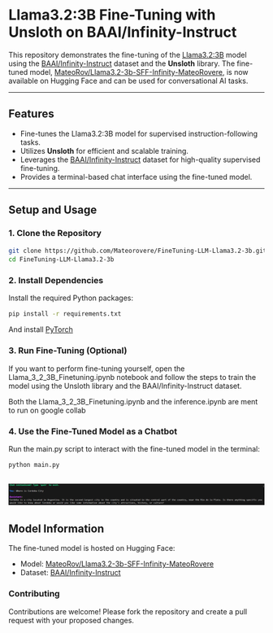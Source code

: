 # Llama3.2:3B Fine-Tuning with Unsloth on BAAI/Infinity-Instruct

This repository demonstrates the fine-tuning of the [Llama3.2:3B](https://huggingface.co/meta-llama/Llama-3.2-3B) model using the [BAAI/Infinity-Instruct](https://huggingface.co/datasets/BAAI/Infinity-Instruct) dataset and the **Unsloth** library. The fine-tuned model, [MateoRov/Llama3.2-3b-SFF-Infinity-MateoRovere](https://huggingface.co/MateoRov/Llama3.2-3b-SFF-Infinity-MateoRovere), is now available on Hugging Face and can be used for conversational AI tasks.

---

## Features
- Fine-tunes the Llama3.2:3B model for supervised instruction-following tasks.
- Utilizes **Unsloth** for efficient and scalable training.
- Leverages the [BAAI/Infinity-Instruct](https://huggingface.co/datasets/BAAI/Infinity-Instruct) dataset for high-quality supervised fine-tuning.
- Provides a terminal-based chat interface using the fine-tuned model.

---

## Setup and Usage

### 1. Clone the Repository
```bash
git clone https://github.com/Mateorovere/FineTuning-LLM-Llama3.2-3b.git
cd FineTuning-LLM-Llama3.2-3b

```

### 2. Install Dependencies

Install the required Python packages:

```bash
pip install -r requirements.txt

```
And install [PyTorch](https://pytorch.org/get-started/locally/)

### 3. Run Fine-Tuning (Optional)

If you want to perform fine-tuning yourself, open the Llama_3_2_3B_Finetuning.ipynb notebook and follow the steps to train the model using the Unsloth library and the BAAI/Infinity-Instruct dataset.

Both the Llama_3_2_3B_Finetuning.ipynb and the inference.ipynb are ment to run on google collab

### 4. Use the Fine-Tuned Model as a Chatbot
Run the main.py script to interact with the fine-tuned model in the terminal:

```bash
python main.py

```
![Example running on main](images/main_run.png)
---

## Model Information
The fine-tuned model is hosted on Hugging Face:
- Model: [MateoRov/Llama3.2-3b-SFF-Infinity-MateoRovere](https://huggingface.co/MateoRov/Llama3.2-3b-SFF-Infinity-MateoRovere)
- Dataset: [BAAI/Infinity-Instruct](https://huggingface.co/datasets/BAAI/Infinity-Instruct)


### Contributing

Contributions are welcome! Please fork the repository and create a pull request with your proposed changes.